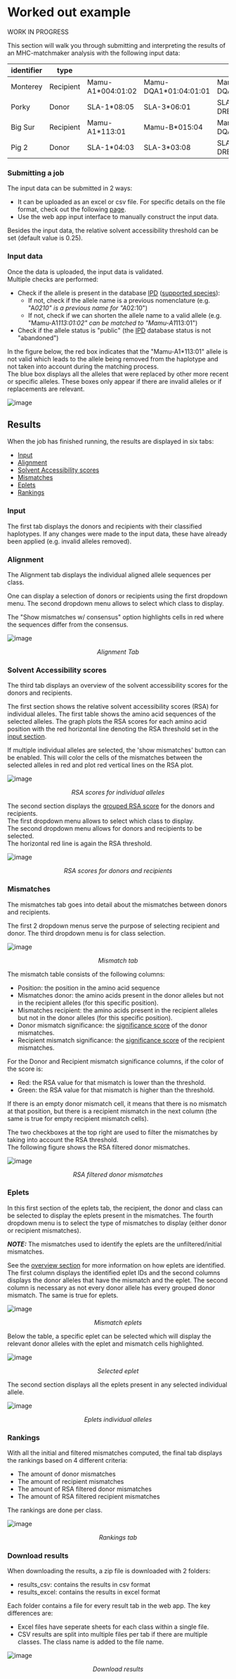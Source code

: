 Worked out example
=======

WORK IN PROGRESS

This section will walk you through submitting and interpreting the results of an MHC-matchmaker analysis with the following input data:

| identifier | type      |                    |                        |                     |                        |                     |                        |                   |                  |
| ---------- | --------- | ------------------ | ---------------------- | ------------------- | ---------------------- | ------------------- | ---------------------- | ----------------- | ---------------- |
| Monterey   | Recipient | Mamu-A1\*004:01:02 | Mamu-DQA1\*01:04:01:01 | Mamu-DQA1\*01:05:03 | Mamu-DQB1\*06:01:01:01 | Mamu-DQB1\*06:02:02 | Mamu-DRB1\*03:09:01:01 | Mamu-DRB\*W002:01 | Mamu-B\*001:02   |
| Porky      | Donor     | SLA-1\*08:05       | SLA-3\*06:01           | SLA-DRB1\*06:01     | SLA-DQB1\*06:01        | SLA-DQA\*01:06      | SLA-DRA\*02:03:02      |                   |                  |
| Big Sur    | Recipient | Mamu-A1\*113:01    | Mamu-B\*015:04         | Mamu-DQA1\*26:01    | Mamu-DQA1\*26:03       | Mamu-DQB1\*15:01    | Mamu-DQB1\*15:03       | Mamu-DRB1\*03:03  | Mamu-DRB1\*07:01 |
| Pig 2      | Donor     | SLA-1\*04:03       | SLA-3\*03:08           | SLA-DRB1\*04:02     | SLA-DQB1\*02:09        | SLA-DQA\*02:07      | SLA-DRA\*02:03:01      |                   |                  |


### Submitting a job

The input data can be submitted in 2 ways:
- It can be uploaded as an excel or csv file. For specific details on the file format, check out the following [page](https://mhcmatchmaker-4875cb56efa5.herokuapp.com/input_instructions).
- Use the web app input interface to manually construct the input data.

Besides the input data, the relative solvent accessibility threshold can be set (default value is 0.25).

### Input data

Once the data is uploaded, the input data is validated.\
Multiple checks are performed:
- Check if the allele is present in the database [IPD](https://www.ebi.ac.uk/ipd) ([supported species](overview.md#input-data)):
    - If not, check if the allele name is a previous nomenclature (e.g. "A*0210" is a previous name for "A*02:10")
    - If not, check if we can shorten the allele name to a valid allele (e.g. "Mamu-A1*113:01:02" can be matched to "Mamu-A1*113:01")
- Check if the allele status is "public" (the [IPD](https://www.ebi.ac.uk/ipd) database status is not "abandoned")

In the figure below, the red box indicates that the "Mamu-A1*113:01" allele is not valid which leads to the allele being removed from the haplotype and not taken into account during the matching process.\
The blue box displays all the alleles that were replaced by other more recent or specific alleles.
These boxes only appear if there are invalid alleles or if replacements are relevant. 


![image](/images/input_data.png)

## Results

When the job has finished running, the results are displayed in six tabs:
- [Input](#input)
- [Alignment](#alignment)
- [Solvent Accessibility scores](#solvent-accessibility-scores)
- [Mismatches](#mismatches)
- [Eplets](#eplets)
- [Rankings](#rankings)

### Input

The first tab displays the donors and recipients with their classified haplotypes.
If any changes were made to the input data, these have already been applied (e.g. invalid alleles removed).

### Alignment

The Alignment tab displays the individual aligned allele sequences per class.

One can display a selection of donors or recipients using the first dropdown menu.
The second dropdown menu allows to select which class to display.

The "Show mismatches w/ consensus" option highlights cells in red where the sequences differ from the consensus.

![image](/images/alignment.png)
<p style="text-align: center;"><em>Alignment Tab</em></p>



### Solvent Accessibility scores

The third tab displays an overview of the solvent accessibility scores for the donors and recipients.

The first section shows the relative solvent accessibility scores (RSA) for individual alleles.
The first table shows the amino acid sequences of the selected alleles.
The graph plots the RSA scores for each amino acid position with the red horizontal line denoting the RSA threshold set in the [input section](#submitting-a-job).

If multiple individual alleles are selected, the 'show mismatches' button can be enabled. 
This will color the cells of the mismatches between the selected alleles in red and plot red vertical lines on the RSA plot.


![image](/images/SASIndiv.png)
<p style="text-align: center;"><em>RSA scores for individual alleles</em></p>


The second section displays the [grouped RSA score](overview.md#solvent-accessibility-scores) for the donors and recipients.\
The first dropdown menu allows to select which class to display.\
The second dropdown menu allows for donors and recipients to be selected.\
The horizontal red line is again the RSA threshold.

![image](/images/SASGrouped.png)
<p style="text-align: center;"><em>RSA scores for donors and recipients</em></p>


### Mismatches

The mismatches tab goes into detail about the mismatches between donors and recipients.

The first 2 dropdown menus serve the purpose of selecting recipient and donor.
The third dropdown menu is for class selection.

![image](images/mismatches_all.png)
<p style="text-align: center;"><em>Mismatch tab</em></p>

The mismatch table consists of the following columns:
- Position: the position in the amino acid sequence
- Mismatches donor: the amino acids present in the donor alleles but not in the recipient alleles (for this specific position).
- Mismatches recipient: the amino acids present in the recipient alleles but not in the donor alleles (for this specific position).
- Donor mismatch significance: the [significance score](overview.md#mismatch-significance) of the donor mismatches.
- Recipient mismatch significance: the [significance score](overview.md#mismatch-significance) of the recipient mismatches.

For the Donor and Recipient mismatch significance columns, if the color of the score is:
- Red: the RSA value for that mismatch is lower than the threshold.
- Green: the RSA value for that mismatch is higher than the threshold.


If there is an empty donor mismatch cell, it means that there is no mismatch at that position, but there is a recipient mismatch in the next column (the same is true for empty recipient mismatch cells).

The two checkboxes at the top right are used to filter the mismatches by taking into account the RSA threshold.\
The following figure shows the RSA filtered donor mismatches.

![image](/images/DonorRSAFilteredMismatch.png)
<p style="text-align: center;"><em>RSA filtered donor mismatches</em></p>

### Eplets

In this first section of the eplets tab, the recipient, the donor and class can be selected to display the eplets present in the mismatches.
The fourth dropdown menu is to select the type of mismatches to display (either donor or recipient mismatches).

**_NOTE:_** The mismatches used to identify the eplets are the unfiltered/initial mismatches.

See the [overview section](overview.md#identifying-known-eplets) for more information on how eplets are identified.\
The first column displays the identified eplet IDs and the second columns displays the donor alleles that have the mismatch and the eplet. The second column is necessary as not every donor allele has every grouped donor mismatch. The same is true for eplets.

![image](/images/MismatchEplets.png)
<p style="text-align: center;"><em>Mismatch eplets</em></p>

Below the table, a specific eplet can be selected which will display the relevant donor alleles with the eplet and mismatch cells highlighted.

![image](/images/selectedEplet.png)
<p style="text-align: center;"><em>Selected eplet</em></p>

The second section displays all the eplets present in any selected individual allele.

![image](/images/EpletsIndiv.png)
<p style="text-align: center;"><em>Eplets individual alleles</em></p>



### Rankings

With all the initial and filtered mismatches computed, the final tab displays the rankings based on 4 different criteria:
- The amount of donor mismatches
- The amount of recipient mismatches
- The amount of RSA filtered donor mismatches
- The amount of RSA filtered recipient mismatches

The rankings are done per class.

![image](/images/Ranking.png)
<p style="text-align: center;"><em>Rankings tab</em></p>


### Download results

When downloading the results, a zip file is downloaded with 2 folders:
- results_csv: contains the results in csv format
- results_excel: contains the results in excel format

Each folder contains a file for every result tab in the web app. The key differences are:
- Excel files have seperate sheets for each class within a single file.
- CSV results are split into multiple files per tab if there are multiple classes. The class name is added to the file name.



![image](/images/Download.png)
<p style="text-align: center;"><em>Download results</em></p>





